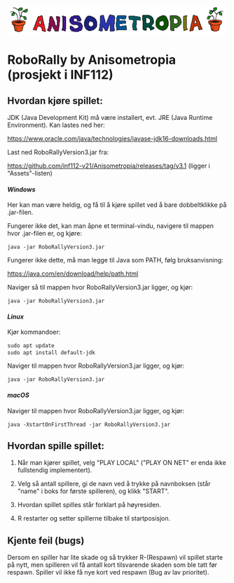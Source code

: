 ![image info](assets/anisometropia.png)

# RoboRally by Anisometropia (prosjekt i INF112)

## Hvordan kjøre spillet:

JDK (Java Development Kit) må være installert, evt. JRE (Java Runtime Environment). Kan lastes ned her:

https://www.oracle.com/java/technologies/javase-jdk16-downloads.html

Last ned RoboRallyVersion3.jar fra:

https://github.com/inf112-v21/Anisometropia/releases/tag/v3.1 (ligger i "Assets"-listen)

#### _Windows_
Her kan man være heldig, og få til å kjøre spillet ved å bare dobbeltklikke på .jar-filen.

Fungerer ikke det, kan man åpne et terminal-vindu, navigere til mappen hvor .jar-filen er, og kjøre:
```
java -jar RoboRallyVersion3.jar
```
Fungerer ikke dette, må man legge til Java som PATH, følg bruksanvisning:

https://java.com/en/download/help/path.html

Naviger så til mappen hvor RoboRallyVersion3.jar ligger, og kjør:
```
java -jar RoboRallyVersion3.jar
```
#### _Linux_
Kjør kommandoer:
```
sudo apt update
sudo apt install default-jdk
```
Naviger til mappen hvor RoboRallyVersion3.jar ligger, og kjør:
```
java -jar RoboRallyVersion3.jar
```

#### _macOS_
Naviger til mappen hvor RoboRallyVersion3.jar ligger, og kjør:
```
java -XstartOnFirstThread -jar RoboRallyVersion3.jar
```

## Hvordan spille spillet:
1. Når man kjører spillet, velg "PLAY LOCAL" ("PLAY ON NET" er enda ikke fullstendig implementert).

2. Velg så antall spillere, gi de navn ved å trykke på navnboksen (står "name" i boks for første spilleren), og klikk "START".

3. Hvordan spillet spilles står forklart på høyresiden.

4. R restarter og setter spillerne tilbake til startposisjon.


## Kjente feil (bugs)
Dersom en spiller har lite skade og så trykker R-(Respawn) vil spillet starte på nytt, men spilleren
vil få antall kort tilsvarende skaden som ble tatt før respawn. Spiller vil ikke få nye kort ved
respawn (Bug av lav prioritet).
